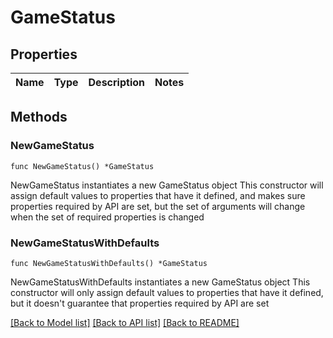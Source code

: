# GameStatus

## Properties

Name | Type | Description | Notes
------------ | ------------- | ------------- | -------------

## Methods

### NewGameStatus

`func NewGameStatus() *GameStatus`

NewGameStatus instantiates a new GameStatus object
This constructor will assign default values to properties that have it defined,
and makes sure properties required by API are set, but the set of arguments
will change when the set of required properties is changed

### NewGameStatusWithDefaults

`func NewGameStatusWithDefaults() *GameStatus`

NewGameStatusWithDefaults instantiates a new GameStatus object
This constructor will only assign default values to properties that have it defined,
but it doesn't guarantee that properties required by API are set


[[Back to Model list]](../README.md#documentation-for-models) [[Back to API list]](../README.md#documentation-for-api-endpoints) [[Back to README]](../README.md)


